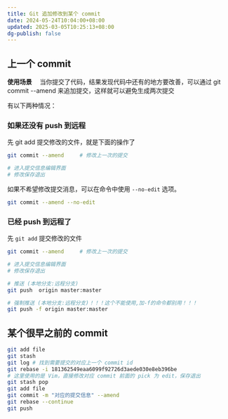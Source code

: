 ```yaml
---
title: Git 追加修改到某个 commit
date: 2024-05-24T10:04:00+08:00
updated: 2025-03-05T10:25:13+08:00
dg-publish: false
---
```


## 上一个 commit

**使用场景**
 当你提交了代码，结果发现代码中还有的地方要改善，可以通过 git commit --amend 来追加提交，这样就可以避免生成两次提交

有以下两种情况：

### 如果还没有 push 到远程

先 git add 提交修改的文件，就是下面的操作了

```sh
git commit --amend     # 修改上一次的提交

# 进入提交信息编辑界面
# 修改保存退出

```

如果不希望修改提交消息，可以在命令中使用 `--no-edit` 选项。

```sh
git commit --amend --no-edit
```

### 已经 push 到远程了

先 `git add` 提交修改的文件

```sh
git commit --amend     # 修改上一次的提交

# 进入提交信息编辑界面
# 修改保存退出

# 推送 (本地分支:远程分支)
git push  origin master:master

# 强制推送 (本地分支:远程分支)！！！这个不能使用,加-f的命令都别用！！！
git push -f origin master:master

```

## 某个很早之前的 commit

```sh
git add file
git stash
git log # 找到需要提交的对应上一个 commit id
git rebase -i 181362549eaa6099f92726d3aede030e8eb396be
# 这里使用的是 Vim，直接修改对应 commit 前面的 pick 为 edit，保存退出
git stash pop
git add file
git commit -m "对应的提交信息" --amend
git rebase --continue
git push
```
